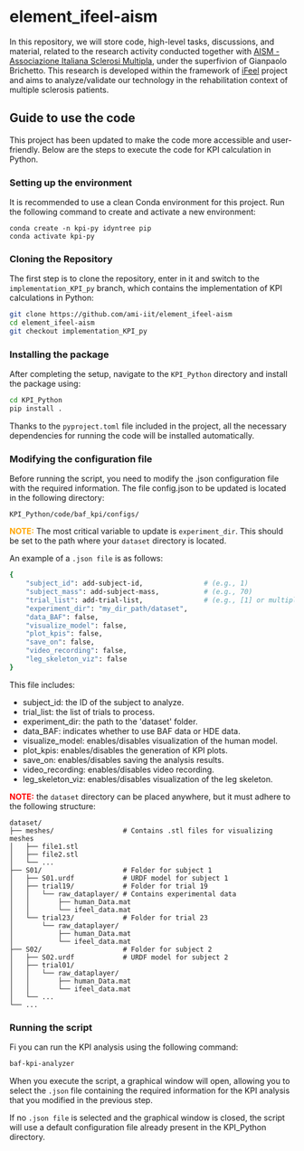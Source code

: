 # element_ifeel-aism

In this repository, we will store code, high-level tasks, discussions, and material, related to the research activity conducted together with [AISM - Associazione Italiana Sclerosi Multipla](https://www.aism.it/), under the superfivion of Gianpaolo Brichetto.  This research is developed within the framework of [iFeel](https://github.com/ami-iit/component_ifeel) project and aims to analyze/validate our technology in the rehabilitation context of multiple sclerosis patients.

## Guide to use the code
This project has been updated to make the code more accessible and user-friendly. Below are the steps to execute the code for KPI calculation in Python.

### Setting up the environment
It is recommended to use a clean Conda environment for this project. Run the following command to create and activate a new environment:
```
conda create -n kpi-py idyntree pip
conda activate kpi-py
```

### Cloning the Repository
The first step is to clone the repository, enter in it and switch to the `implementation_KPI_py` branch, which contains the implementation of KPI calculations in Python:

```bash
git clone https://github.com/ami-iit/element_ifeel-aism
cd element_ifeel-aism
git checkout implementation_KPI_py
```



### Installing the package
After completing the setup, navigate to the `KPI_Python` directory and install the package using:
```bash
cd KPI_Python
pip install .
```


Thanks to the `pyproject.toml` file included in the project, all the necessary dependencies for running the code will be installed automatically.


### Modifying the configuration file
Before running the script, you need to modify the .json configuration file with the required information. The file config.json to be updated is located in the following directory:

```plaintext
KPI_Python/code/baf_kpi/configs/
```

<font color="orange">**NOTE:**</font> The most critical variable to update is `experiment_dir`. This should be set to the path where your `dataset` directory is located. 

An example of a `.json file` is as follows:
```bash
{
    "subject_id": add-subject-id,               # (e.g., 1)
    "subject_mass": add-subject-mass,           # (e.g., 70)
    "trial_list": add-trial-list,               # (e.g., [1] or multiples [1, 2, 3, ...])
    "experiment_dir": "my_dir_path/dataset",
    "data_BAF": false,
    "visualize_model": false,
    "plot_kpis": false,
    "save_on": false,
    "video_recording": false,
    "leg_skeleton_viz": false    
}
```
This file includes:
- subject_id: the ID of the subject to analyze.
- trial_list: the list of trials to process.
- experiment_dir: the path to the 'dataset' folder. 
- data_BAF: indicates whether to use BAF data or HDE data.
- visualize_model: enables/disables visualization of the human model.
- plot_kpis: enables/disables the generation of KPI plots.
- save_on: enables/disables saving the analysis results.
- video_recording: enables/disables video recording.
- leg_skeleton_viz: enables/disables visualization of the leg skeleton.

<font color="red">**NOTE:**</font> the `dataset` directory can be placed anywhere, but it must adhere to the following structure:

``` plaintext
dataset/
├── meshes/                 # Contains .stl files for visualizing meshes
│   ├── file1.stl
│   ├── file2.stl
│   └── ...
├── S01/                    # Folder for subject 1
│   ├── S01.urdf            # URDF model for subject 1
│   ├── trial19/            # Folder for trial 19
│   │   └── raw_dataplayer/ # Contains experimental data
│   │       ├── human_Data.mat
│   │       └── ifeel_data.mat
│   └── trial23/            # Folder for trial 23
│       └── raw_dataplayer/
│           ├── human_Data.mat
│           └── ifeel_data.mat
├── S02/                    # Folder for subject 2
│   ├── S02.urdf            # URDF model for subject 2
│   ├── trial01/
│   │   └── raw_dataplayer/
│   │       ├── human_Data.mat
│   │       └── ifeel_data.mat
│   └── ...
└── ...
```




### Running the script
Fi you can run the KPI analysis using the following command:
```bash
baf-kpi-analyzer
```
When you execute the script, a graphical window will open, allowing you to select the `.json` file containing the required information for the KPI analysis that you modified in the previous step.

If no `.json file` is selected and the graphical window is closed, the script will use a default configuration file already present in the KPI_Python directory.
